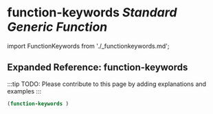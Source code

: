 # **function-keywords** *Standard Generic Function*

import FunctionKeywords from './_functionkeywords.md';

<FunctionKeywords />

## Expanded Reference: function-keywords

:::tip
TODO: Please contribute to this page by adding explanations and examples
:::

```lisp
(function-keywords )
```
